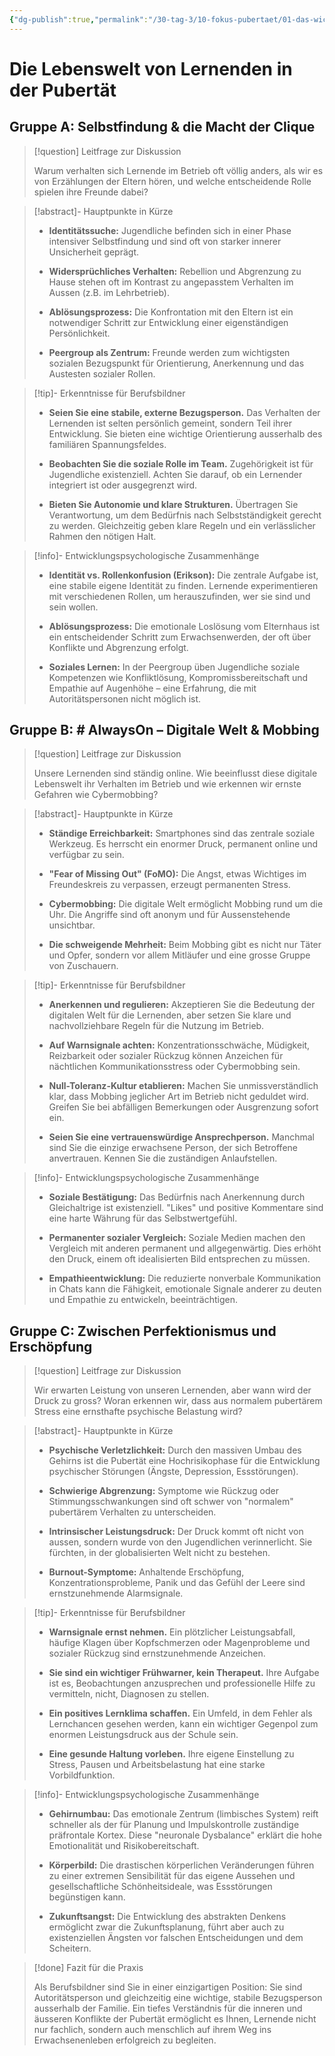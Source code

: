 ```yaml
---
{"dg-publish":true,"permalink":"/30-tag-3/10-fokus-pubertaet/01-das-wichtigste-in-kuerze/"}
---
```



# Die Lebenswelt von Lernenden in der Pubertät

## Gruppe A: Selbstfindung & die Macht der Clique

> [!question] Leitfrage zur Diskussion
> 
> Warum verhalten sich Lernende im Betrieb oft völlig anders, als wir es von Erzählungen der Eltern hören, und welche entscheidende Rolle spielen ihre Freunde dabei?

> [!abstract]- Hauptpunkte in Kürze
> 
> - **Identitätssuche:** Jugendliche befinden sich in einer Phase intensiver Selbstfindung und sind oft von starker innerer Unsicherheit geprägt.
>     
> - **Widersprüchliches Verhalten:** Rebellion und Abgrenzung zu Hause stehen oft im Kontrast zu angepasstem Verhalten im Aussen (z.B. im Lehrbetrieb).
>     
> - **Ablösungsprozess:** Die Konfrontation mit den Eltern ist ein notwendiger Schritt zur Entwicklung einer eigenständigen Persönlichkeit.
>     
> - **Peergroup als Zentrum:** Freunde werden zum wichtigsten sozialen Bezugspunkt für Orientierung, Anerkennung und das Austesten sozialer Rollen.
>     

> [!tip]- Erkenntnisse für Berufsbildner
> 
> - **Seien Sie eine stabile, externe Bezugsperson.** Das Verhalten der Lernenden ist selten persönlich gemeint, sondern Teil ihrer Entwicklung. Sie bieten eine wichtige Orientierung ausserhalb des familiären Spannungsfeldes.
>     
> - **Beobachten Sie die soziale Rolle im Team.** Zugehörigkeit ist für Jugendliche existenziell. Achten Sie darauf, ob ein Lernender integriert ist oder ausgegrenzt wird.
>     
> - **Bieten Sie Autonomie und klare Strukturen.** Übertragen Sie Verantwortung, um dem Bedürfnis nach Selbstständigkeit gerecht zu werden. Gleichzeitig geben klare Regeln und ein verlässlicher Rahmen den nötigen Halt.
>     

> [!info]- Entwicklungspsychologische Zusammenhänge
> 
> - **Identität vs. Rollenkonfusion (Erikson):** Die zentrale Aufgabe ist, eine stabile eigene Identität zu finden. Lernende experimentieren mit verschiedenen Rollen, um herauszufinden, wer sie sind und sein wollen.
>     
> - **Ablösungsprozess:** Die emotionale Loslösung vom Elternhaus ist ein entscheidender Schritt zum Erwachsenwerden, der oft über Konflikte und Abgrenzung erfolgt.
>     
> - **Soziales Lernen:** In der Peergroup üben Jugendliche soziale Kompetenzen wie Konfliktlösung, Kompromissbereitschaft und Empathie auf Augenhöhe – eine Erfahrung, die mit Autoritätspersonen nicht möglich ist.
>     

## Gruppe B: # AlwaysOn – Digitale Welt & Mobbing

> [!question] Leitfrage zur Diskussion
> 
> Unsere Lernenden sind ständig online. Wie beeinflusst diese digitale Lebenswelt ihr Verhalten im Betrieb und wie erkennen wir ernste Gefahren wie Cybermobbing?

> [!abstract]- Hauptpunkte in Kürze
> 
> - **Ständige Erreichbarkeit:** Smartphones sind das zentrale soziale Werkzeug. Es herrscht ein enormer Druck, permanent online und verfügbar zu sein.
>     
> - **"Fear of Missing Out" (FoMO):** Die Angst, etwas Wichtiges im Freundeskreis zu verpassen, erzeugt permanenten Stress.
>     
> - **Cybermobbing:** Die digitale Welt ermöglicht Mobbing rund um die Uhr. Die Angriffe sind oft anonym und für Aussenstehende unsichtbar.
>     
> - **Die schweigende Mehrheit:** Beim Mobbing gibt es nicht nur Täter und Opfer, sondern vor allem Mitläufer und eine grosse Gruppe von Zuschauern.
>     

> [!tip]- Erkenntnisse für Berufsbildner
> 
> - **Anerkennen und regulieren:** Akzeptieren Sie die Bedeutung der digitalen Welt für die Lernenden, aber setzen Sie klare und nachvollziehbare Regeln für die Nutzung im Betrieb.
>     
> - **Auf Warnsignale achten:** Konzentrationsschwäche, Müdigkeit, Reizbarkeit oder sozialer Rückzug können Anzeichen für nächtlichen Kommunikationsstress oder Cybermobbing sein.
>     
> - **Null-Toleranz-Kultur etablieren:** Machen Sie unmissverständlich klar, dass Mobbing jeglicher Art im Betrieb nicht geduldet wird. Greifen Sie bei abfälligen Bemerkungen oder Ausgrenzung sofort ein.
>     
> - **Seien Sie eine vertrauenswürdige Ansprechperson.** Manchmal sind Sie die einzige erwachsene Person, der sich Betroffene anvertrauen. Kennen Sie die zuständigen Anlaufstellen.
>     

> [!info]- Entwicklungspsychologische Zusammenhänge
> 
> - **Soziale Bestätigung:** Das Bedürfnis nach Anerkennung durch Gleichaltrige ist existenziell. "Likes" und positive Kommentare sind eine harte Währung für das Selbstwertgefühl.
>     
> - **Permanenter sozialer Vergleich:** Soziale Medien machen den Vergleich mit anderen permanent und allgegenwärtig. Dies erhöht den Druck, einem oft idealisierten Bild entsprechen zu müssen.
>     
> - **Empathieentwicklung:** Die reduzierte nonverbale Kommunikation in Chats kann die Fähigkeit, emotionale Signale anderer zu deuten und Empathie zu entwickeln, beeinträchtigen.
>     

## Gruppe C: Zwischen Perfektionismus und Erschöpfung

> [!question] Leitfrage zur Diskussion
> 
> Wir erwarten Leistung von unseren Lernenden, aber wann wird der Druck zu gross? Woran erkennen wir, dass aus normalem pubertärem Stress eine ernsthafte psychische Belastung wird?

> [!abstract]- Hauptpunkte in Kürze
> 
> - **Psychische Verletzlichkeit:** Durch den massiven Umbau des Gehirns ist die Pubertät eine Hochrisikophase für die Entwicklung psychischer Störungen (Ängste, Depression, Essstörungen).
>     
> - **Schwierige Abgrenzung:** Symptome wie Rückzug oder Stimmungsschwankungen sind oft schwer von "normalem" pubertärem Verhalten zu unterscheiden.
>     
> - **Intrinsischer Leistungsdruck:** Der Druck kommt oft nicht von aussen, sondern wurde von den Jugendlichen verinnerlicht. Sie fürchten, in der globalisierten Welt nicht zu bestehen.
>     
> - **Burnout-Symptome:** Anhaltende Erschöpfung, Konzentrationsprobleme, Panik und das Gefühl der Leere sind ernstzunehmende Alarmsignale.
>     

> [!tip]- Erkenntnisse für Berufsbildner
> 
> - **Warnsignale ernst nehmen.** Ein plötzlicher Leistungsabfall, häufige Klagen über Kopfschmerzen oder Magenprobleme und sozialer Rückzug sind ernstzunehmende Anzeichen.
>     
> - **Sie sind ein wichtiger Frühwarner, kein Therapeut.** Ihre Aufgabe ist es, Beobachtungen anzusprechen und professionelle Hilfe zu vermitteln, nicht, Diagnosen zu stellen.
>     
> - **Ein positives Lernklima schaffen.** Ein Umfeld, in dem Fehler als Lernchancen gesehen werden, kann ein wichtiger Gegenpol zum enormen Leistungsdruck aus der Schule sein.
>     
> - **Eine gesunde Haltung vorleben.** Ihre eigene Einstellung zu Stress, Pausen und Arbeitsbelastung hat eine starke Vorbildfunktion.
>     

> [!info]- Entwicklungspsychologische Zusammenhänge
> 
> - **Gehirnumbau:** Das emotionale Zentrum (limbisches System) reift schneller als der für Planung und Impulskontrolle zuständige präfrontale Kortex. Diese "neuronale Dysbalance" erklärt die hohe Emotionalität und Risikobereitschaft.
>     
> - **Körperbild:** Die drastischen körperlichen Veränderungen führen zu einer extremen Sensibilität für das eigene Aussehen und gesellschaftliche Schönheitsideale, was Essstörungen begünstigen kann.
>     
> - **Zukunftsangst:** Die Entwicklung des abstrakten Denkens ermöglicht zwar die Zukunftsplanung, führt aber auch zu existenziellen Ängsten vor falschen Entscheidungen und dem Scheitern.
>     

> [!done] Fazit für die Praxis
> 
> Als Berufsbildner sind Sie in einer einzigartigen Position: Sie sind Autoritätsperson und gleichzeitig eine wichtige, stabile Bezugsperson ausserhalb der Familie. Ein tiefes Verständnis für die inneren und äusseren Konflikte der Pubertät ermöglicht es Ihnen, Lernende nicht nur fachlich, sondern auch menschlich auf ihrem Weg ins Erwachsenenleben erfolgreich zu begleiten.